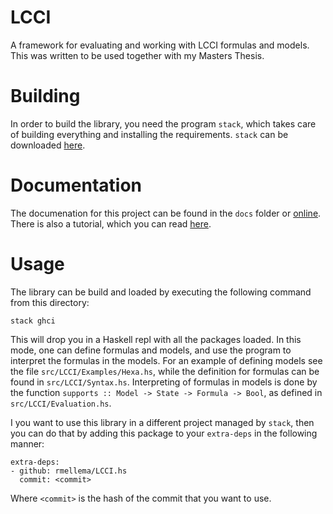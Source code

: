 # LCCI
A framework for evaluating and working with LCCI formulas and models. This was
written to be used together with my Masters Thesis.

# Building
In order to build the library, you need the program `stack`, which takes care of
building everything and installing the requirements. `stack` can be downloaded
[here](https://docs.haskellstack.org/en/stable/install_and_upgrade/).

# Documentation
The documenation for this project can be found in the `docs` folder or 
[online](https://rmellema.github.io/LCCI.hs/index.html). There is also a tutorial, which you 
can read [here](https://github.com/rmellema/LCCI.hs/blob/master/src/LCCI/Examples/hexa.pdf).

# Usage
The library can be build and loaded by executing the following command from this directory:
```
stack ghci
```
This will drop you in a Haskell repl with all the packages loaded. In this mode,
one can define formulas and models, and use the program to interpret the
formulas in the models. For an example of defining models see the file
`src/LCCI/Examples/Hexa.hs`, while the definition for formulas can be found in `src/LCCI/Syntax.hs`.
Interpreting of formulas in models is done by the function `supports :: Model ->
State -> Formula -> Bool`, as defined in `src/LCCI/Evaluation.hs`.

I you want to use this library in a different project managed by `stack`, then you can do that by 
adding this package to your `extra-deps` in the following manner:
```
extra-deps:
- github: rmellema/LCCI.hs
  commit: <commit>
```
Where `<commit>` is the hash of the commit that you want to use.
